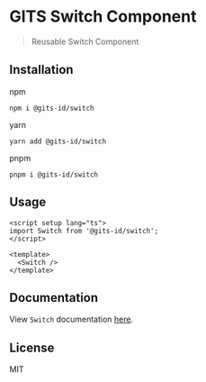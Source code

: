 # GITS Switch Component

> Reusable Switch Component

## Installation

npm

```
npm i @gits-id/switch
```

yarn

```
yarn add @gits-id/switch
```

pnpm

```
pnpm i @gits-id/switch
```

## Usage

```vue
<script setup lang="ts">
import Switch from '@gits-id/switch';
</script>

<template>
  <Switch />
</template>
```

## Documentation

View `Switch` documentation [here](https://gits-ui.web.app/?path=/story/components-switch--default).

## License

MIT
